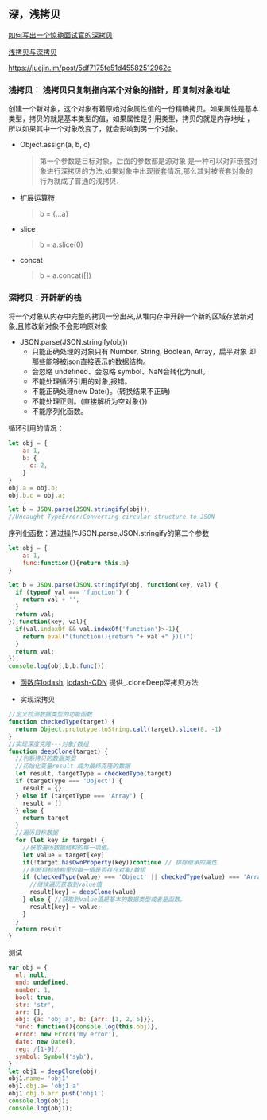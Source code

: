 ## <a name="深，浅拷贝">深，浅拷贝</a>
[如何写出一个惊艳面试官的深拷贝](https://juejin.im/post/5d6aa4f96fb9a06b112ad5b1)

[浅拷贝与深拷贝](https://juejin.im/post/5b5dcf8351882519790c9a2e)

https://juejin.im/post/5df7175fe51d45582512962c

### 浅拷贝： 浅拷贝只复制指向某个对象的指针，即复制对象地址
创建一个新对象，这个对象有着原始对象属性值的一份精确拷贝。如果属性是基本类型，拷贝的就是基本类型的值，如果属性是引用类型，拷贝的就是内存地址 ，所以如果其中一个对象改变了，就会影响到另一个对象。

* Object.assign(a, b, c)
  >第一个参数是目标对象，后面的参数都是源对象
   是一种可以对非嵌套对象进行深拷贝的方法,如果对象中出现嵌套情况,那么其对被嵌套对象的行为就成了普通的浅拷贝.

* 扩展运算符
  >b = {...a}


* slice
  > b = a.slice(0)

* concat
  >b = a.concat([])


### 深拷贝：开辟新的栈  
将一个对象从内存中完整的拷贝一份出来,从堆内存中开辟一个新的区域存放新对象,且修改新对象不会影响原对象


* JSON.parse(JSON.stringify(obj))
  - 只能正确处理的对象只有 Number, String, Boolean, Array，扁平对象 即那些能够被json直接表示的数据结构。
  - 会忽略 undefined、会忽略 symbol、NaN会转化为null。
  - 不能处理循环引用的对象,报错。
  - 不能正确处理new Date()。(转换结果不正确)
  - 不能处理正则。(直接解析为空对象{})
  - 不能序列化函数。

循环引用的情况：
```js
let obj = {
    a: 1,
    b: {
      c: 2,
    }
}
obj.a = obj.b;
obj.b.c = obj.a;

let b = JSON.parse(JSON.stringify(obj));
//Uncaught TypeError:Converting circular structure to JSON
```

序列化函数：通过操作JSON.parse,JSON.stringify的第二个参数
```js
let obj = {
    a: 1,
    func:function(){return this.a}
}

let b = JSON.parse(JSON.stringify(obj, function(key, val) {
  if (typeof val === 'function') {
    return val + '';
  }
  return val;
}),function(key, val){
  if(val.indexOf && val.indexOf('function')>-1){
    return eval("(function(){return "+ val +" })()")
  }
  return val;
});
console.log(obj,b,b.func())
```

* [函数库lodash](https://www.lodashjs.com/),  [lodash-CDN](https://www.bootcdn.cn/lodash.js/)  提供_.cloneDeep深拷贝方法

* 实现深拷贝
```js
//定义检测数据类型的功能函数
function checkedType(target) {
  return Object.prototype.toString.call(target).slice(8, -1)
}
//实现深度克隆---对象/数组
function deepClone(target) {
  //判断拷贝的数据类型
  //初始化变量result 成为最终克隆的数据
  let result, targetType = checkedType(target)
  if (targetType === 'Object') {
    result = {}
  } else if (targetType === 'Array') {
    result = []
  } else {
    return target
  }
  //遍历目标数据
  for (let key in target) {
    //获取遍历数据结构的每一项值。
    let value = target[key]
    if(!target.hasOwnProperty(key))continue // 排除继承的属性
    //判断目标结构里的每一值是否存在对象/数组
    if (checkedType(value) === 'Object' || checkedType(value) === 'Array') { //对象/数组里嵌套了对象/数组
      //继续遍历获取到value值
      result[key] = deepClone(value)
    } else { //获取到value值是基本的数据类型或者是函数。
      result[key] = value;
    }
  }
  return result
}
```

测试
```js    
var obj = {
  nl: null,
  und: undefined,
  number: 1,
  bool: true,
  str: 'str',
  arr: [],
  obj: {a: 'obj a', b: {arr: [1, 2, 5]}},
  func: function(){console.log(this.obj)},
  error: new Error('my error'),
  date: new Date(),
  reg: /[1-9]/,
  symbol: Symbol('syb'),
}
let obj1 = deepClone(obj);
obj1.name= 'obj1'
obj1.obj.a= 'obj1 a'
obj1.obj.b.arr.push('obj1')
console.log(obj);
console.log(obj1);
```
